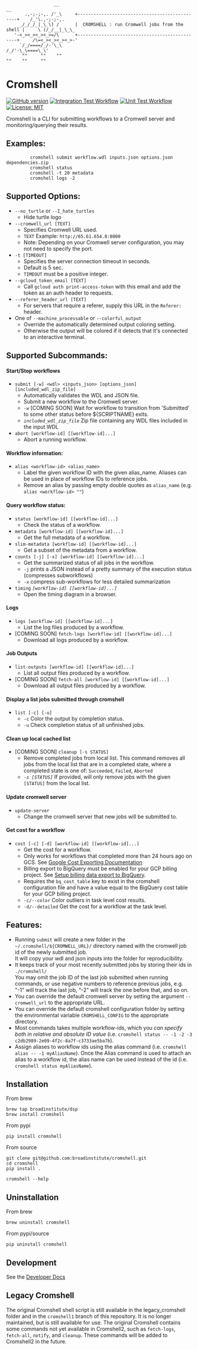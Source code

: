 ```
                  __                                                            __
       .,-;-;-,. /'_\     +-----------------------------------------------+    /_'\.,-;-;-,.
     _/_/_/_|_\_\) /      |  CROMSHELL : run Cromwell jobs from the shell |     \ (/_/__|_\_\_
   '-<_><_><_><_>=/\      +-----------------------------------------------+     /\=<_><_><_><_>-'
     `/_/====/_/-'\_\                                                          /_/'-\_\====\_\'
      ""     ""    ""                                                          ""    ""     ""
```

# Cromshell
[![GitHub version](https://badge.fury.io/gh/broadinstitute%2Fcromshell.svg)](https://badge.fury.io/gh/broadinstitute%2Fcromshell)
[![Integration Test Workflow](https://github.com/broadinstitute/cromshell/actions/workflows/integration_tests.yml/badge.svg)](https://github.com/broadinstitute/cromshell/actions/workflows/integration_tests.yml/badge.svg)
[![Unit Test Workflow](https://github.com/broadinstitute/cromshell/actions/workflows/unit_tests.yml/badge.svg)](https://github.com/broadinstitute/cromshell/actions/workflows/unit_tests.yml/badge.svg)
[![License: MIT](https://img.shields.io/badge/License-MIT-yellow.svg)](https://opensource.org/licenses/MIT)

Cromshell is a CLI for submitting workflows to a Cromwell server and monitoring/querying their results.

## Examples:

```
         cromshell submit workflow.wdl inputs.json options.json dependencies.zip
         cromshell status
         cromshell -t 20 metadata
         cromshell logs -2
```

## Supported Options:
  * `--no_turtle` or `--I_hate_turtles`
    * Hide turtle logo
  * `--cromwell_url [TEXT]`
    * Specifies Cromwell URL used. 
    * `TEXT` Example: `http://65.61.654.8:8000`
    * Note: Depending on your Cromwell server configuration, you may not need to specify the port.
  * `-t [TIMEOUT]`
    * Specifies the server connection timeout in seconds. 
    * Default is 5 sec.
    * `TIMEOUT` must be a positive integer.
  * `--gcloud_token_email [TEXT]`
    * Call `gcloud auth print-access-token` with
    this email and add the token as an auth header to requests.
  * `--referer_header_url [TEXT]`
    * For servers that require a referer, supply
    this URL in the `Referer:` header.
  * One of `--machine_processable` or `--colorful_output`
    * Override the automatically determined output coloring setting.
    * Otherwise the output will be colored if it detects that it's connected to an interactive terminal.
## Supported Subcommands:

  
   ####  Start/Stop workflows
   * `submit [-w] <wdl> <inputs_json> [options_json] [included_wdl_zip_file]`
     * Automatically validates the WDL and JSON file.
     * Submit a new workflow to the Cromwell server.
     * *`-w`* [COMING SOON] Wait for workflow to transition from 'Submitted' to some other status before ${SCRIPTNAME} exits.
     * *`included_wdl_zip_file`*  Zip file containing any WDL files included in the input WDL
   * `abort [workflow-id] [[workflow-id]...]`               
     * Abort a running workflow.
   #### Workflow information:
   * `alias <workflow-id> <alias_name>`
     * Label the given workflow ID with the given alias_name.  Aliases can be used in place of workflow IDs to reference jobs.
     * Remove an alias by passing empty double quotes as `alias_name` (e.g. `alias <workflow-id> ""`)
   #### Query workflow status:
   * `status [workflow-id] [[workflow-id]...]`                   
     * Check the status of a workflow.
   * `metadata [workflow-id] [[workflow-id]...]`                
     * Get the full metadata of a workflow.
   * `slim-metadata [workflow-id] [[workflow-id]...]`
     * Get a subset of the metadata from a workflow.
   * `counts [-j] [-x] [workflow-id] [[workflow-id]...]`   
     * Get the summarized status of all jobs in the workflow.
     * `-j` prints a JSON instead of a pretty summary of the execution status (compresses subworkflows)
     * `-x` compress sub-workflows for less detailed summarization
   * `timing` *`[workflow-id] [[workflow-id]...]`*
     * Open the timing diagram in a browser.
  
   #### Logs
   * `logs [workflow-id] [[workflow-id]...]`                    
     * List the log files produced by a workflow.
   * [COMING SOON] `fetch-logs [workflow-id] [[workflow-id]...]`              
     * Download all logs produced by a workflow.
  
   #### Job Outputs
   * `list-outputs [workflow-id] [[workflow-id]...]`         
     *  List all output files produced by a workflow.
   * [COMING SOON] `fetch-all [workflow-id] [[workflow-id]...]`        
     * Download all output files produced by a workflow.

   #### Display a list jobs submitted through cromshell
   * `list [-c] [-u]`                                            
     * `-c` Color the output by completion status.
     * `-u` Check completion status of all unfinished jobs.

   #### Clean up local cached list
   * [COMING SOON] `cleanup [-s STATUS]`
     * Remove completed jobs from local list.
       This command removes all jobs from the local list that are in a completed state,
       where a completed state is one of: `Succeeded`, `Failed`, `Aborted`
     * *`-s [STATUS]`* If provided, will only remove jobs with the given `[STATUS]` from the local list.

   #### Update cromwell server
   * `update-server`
     * Change the cromwell server that new jobs will be submitted to.

   #### Get cost for a workflow
   * `cost [-c] [-d] [workflow-id] [[workflow-id]...]`
     * Get the cost for a workflow.
     * Only works for workflows that completed more than 24 hours ago on GCS. See [Google Cost Exporting Documentation](https://cloud.google.com/billing/docs/how-to/export-data-bigquery-tables)
     * Billing export to BigQuery must be enabled for your GCP billing project. 
       See [Setup billing data export to BigQuery](https://cloud.google.com/billing/docs/how-to/export-data-bigquery-setup).
     * Requires the `bq_cost_table` key to exist in the cromshell 
       configuration file and have a value equal to the BigQuery cost table 
       for your GCP billing project.
     * `-c/--color` Color outliers in task level cost results.
     * `-d/--detailed` Get the cost for a workflow at the task level.
  
## Features:
 * Running `submit` will create a new folder in the `~/.cromshell/${CROMWELL_URL}/` directory named with the cromwell job id of the newly submitted job.  
 It will copy your wdl and json inputs into the folder for reproducibility.  
 * It keeps track of your most recently submitted jobs by storing their ids in `./cromshell/`  
 You may omit the job ID of the last job submitted when running commands, or use negative numbers to reference previous jobs, e.g. "-1" will track the last job, "-2" will track the one before that, and so on.
 * You can override the default cromwell server by setting the argument `--cromwell_url` to the appropriate URL.
 * You can override the default cromshell configuration folder by setting the environmental variable `CROMSHELL_CONFIG` to the appropriate directory.
 * Most commands takes multiple workflow-ids, which you *can specify both in relative and absolute ID value* (i.e. `cromshell status -- -1 -2 -3 c2db2989-2e09-4f2c-8a7f-c3733ae5ba7b`). 
 * Assign aliases to workflow ids using the alias command (i.e. `cromshell alias -- -1 myAliasName`).
   Once the Alias command is used to attach an alias to a workflow id, the alias name can be used instead of the id (i.e. `cromshell status myAliasName`).

## Installation
From brew

    brew tap broadinstitute/dsp
    brew install cromshell

From pypi

    pip install cromshell

From source

    git clone git@github.com:broadinstitute/cromshell.git
    cd cromshell
    pip install .

    cromshell --help

## Uninstallation
From brew

    brew uninstall cromshell

From pypi/source

    pip uninstall cromshell

## Development

See the [Developer Docs](./developer_docs/)

## Legacy Cromshell

The original Cromshell shell script is still available in the legacy_cromshell folder and in the `cromshell1` branch of this repository.
It is no longer maintained, but is still available for use. The original Cromshell contains some commands not yet available in Cromshell2,
such as `fetch-logs`, `fetch-all`, `notify`, and `cleanup`. These commands will be added to Cromshell2 in the future.
